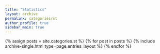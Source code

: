 ```yaml
---
title: "Statistics"
layout: archive
permalink: categories/st
author_profile: true
sidebar_main: true
---
```



{% assign posts = site.categories.st %}
{% for post in posts %} {% include archive-single.html type=page.entries_layout %} {% endfor %}